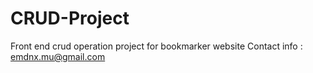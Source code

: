 # CRUD-Project
Front end crud operation project for bookmarker website
Contact info : 
emdnx.mu@gmail.com
